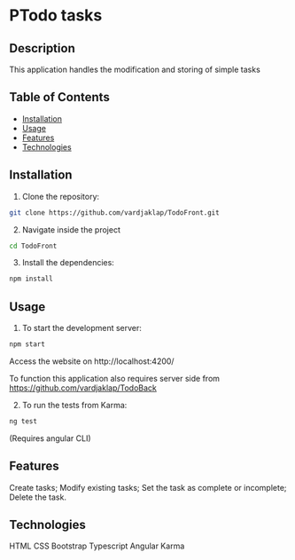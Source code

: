 # PTodo tasks

## Description
This application handles the modification and storing of simple tasks

## Table of Contents
- [Installation](#installation)
- [Usage](#usage)
- [Features](#features)
- [Technologies](#technologies)


## Installation

1. Clone the repository:
```bash
git clone https://github.com/vardjaklap/TodoFront.git
```
2. Navigate inside the project
 ```bash
cd TodoFront
```
3. Install the dependencies:

 ```bash
npm install
   ```
## Usage

1. To start the development server:
 ```bash
npm start
```
Access the website on http://localhost:4200/ 

To function this application also requires server side from https://github.com/vardjaklap/TodoBack 

2. To run the tests from Karma:
 ```bash
ng test
   ```
   (Requires angular CLI)

## Features

Create tasks;
Modify existing tasks;
Set the task as complete or incomplete;
Delete the task.

## Technologies

HTML
CSS
Bootstrap
Typescript
Angular
Karma